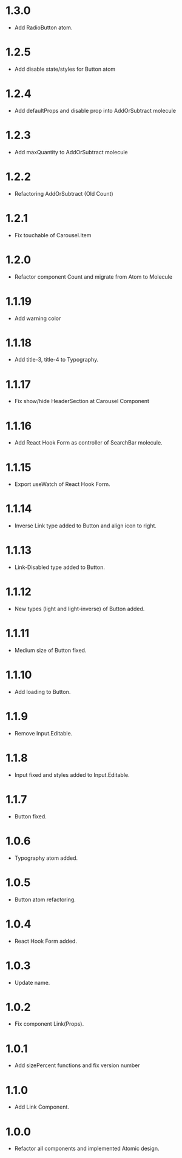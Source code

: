 # 1.3.0

- Add RadioButton atom.

# 1.2.5

- Add disable state/styles for Button atom

# 1.2.4

- Add defaultProps and disable prop into AddOrSubtract molecule

# 1.2.3

- Add maxQuantity to AddOrSubtract molecule

# 1.2.2

- Refactoring AddOrSubtract (Old Count)

# 1.2.1

- Fix touchable of Carousel.Item

# 1.2.0

- Refactor component Count and migrate from Atom to Molecule

# 1.1.19

- Add warning color

# 1.1.18

- Add title-3, title-4 to Typography.

# 1.1.17

- Fix show/hide HeaderSection at Carousel Component

# 1.1.16

- Add React Hook Form as controller of SearchBar molecule.

# 1.1.15

- Export useWatch of React Hook Form.

# 1.1.14

- Inverse Link type added to Button and align icon to right.

# 1.1.13

- Link-Disabled type added to Button.

# 1.1.12

- New types (light and light-inverse) of Button added.

# 1.1.11

- Medium size of Button fixed.

# 1.1.10

- Add loading to Button.

# 1.1.9

- Remove Input.Editable.

# 1.1.8

- Input fixed and styles added to Input.Editable.

# 1.1.7

- Button fixed.

# 1.0.6

- Typography atom added.

# 1.0.5

- Button atom refactoring.

# 1.0.4

- React Hook Form added.

# 1.0.3

- Update name.

# 1.0.2

- Fix component Link(Props).

# 1.0.1

- Add sizePercent functions and fix version number

# 1.1.0

- Add Link Component.

# 1.0.0

- Refactor all components and implemented Atomic design.
